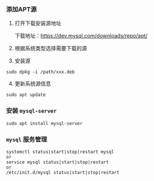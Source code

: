 ### 添加APT源
1. 打开下载安装源地址

    下载地址：https://dev.mysql.com/downloads/repo/apt/

2. 根据系统类型选择需要下载的源

3. 安装源

```
sudo dpkg -i /path/xxx.deb
```

4. 更新系统源信息

```
sudo apt update
```

### 安装 `mysql-server`

```
sudo apt install mysql-server
```

### `mysql` 服务管理

```
systemctl status|start|stop|restart mysql
or
service mysql status|start|stop|restart
or
/etc/init.d/mysql status|start|stop|restart
```


